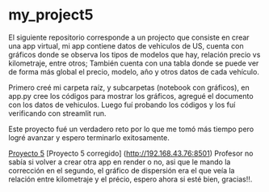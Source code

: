 # my_project5
El siguiente repositorio corresponde a un projecto que consiste en crear una app virtual, mi app contiene datos de vehiculos de US, cuenta con gráficos donde se observa los tipos de modelos que hay, relación precio vs kilometraje, entre otros; También cuenta con una tabla donde se puede ver de forma más global el precio, modelo, año y otros datos de cada vehículo.

Primero creé mi carpeta raíz, y subcarpetas (notebook con gráficos), en app.py cree los códigos para mostrar los gráficos, agregué el documento con los datos de vehiculos. Luego fuí probando los códigos y los fuí verificando con streamlit run.

Este proyecto fué un verdadero reto por lo que me tomó más tiempo pero logré avanzar y espero terminarlo exitosamente.

[Proyecto 5](https://proyecto-5-doris-u.onrender.com/)
[Proyecto 5 corregido] (http://192.168.43.76:8501)
Profesor no sabía si volver a crear otra app en render o no, asi que le mando la corrección en el segundo, el gráfico de dispersión era el que veía la relación entre kilometraje y el précio, espero ahora si esté bien, gracias!!.

